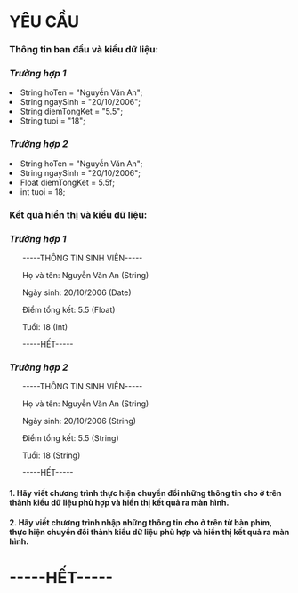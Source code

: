 <h1>YÊU CẦU</h1>
<h3>Thông tin ban đầu và kiểu dữ liệu:</h3>
<h3><i>Trường hợp 1</i></h3>
<li>String hoTen = "Nguyễn Văn An";</li>
<li>String ngaySinh = "20/10/2006";</li>
<li>String diemTongKet = "5.5";</li>
<li>String tuoi = "18";</li>
<h3><i>Trường hợp 2</i></h3>
<li>String hoTen = "Nguyễn Văn An";</li>
<li>String ngaySinh = "20/10/2006";</li>
<li>Float diemTongKet = 5.5f;</li>
<li>int tuoi = 18;</li>
<h3>Kết quả hiển thị và kiểu dữ liệu:</h3>
<h3><i>Trường hợp 1</i></h3>
<ol>-----THÔNG TIN SINH VIÊN-----</ol>
<ol>Họ và tên: Nguyễn Văn An (String)</ol>
<ol>Ngày sinh: 20/10/2006 (Date)</ol>
<ol>Điểm tổng kết: 5.5 (Float)</ol>
<ol>Tuổi: 18 (Int)</ol>
<ol>-----HẾT-----</ol>
<h3><i>Trường hợp 2</i></h3>
<ol>-----THÔNG TIN SINH VIÊN-----</ol>
<ol>Họ và tên: Nguyễn Văn An (String)</ol>
<ol>Ngày sinh: 20/10/2006 (String)</ol>
<ol>Điểm tổng kết: 5.5 (String)</ol>
<ol>Tuổi: 18 (String)</ol>
<ol>-----HẾT-----</ol>
<h4>1. Hãy viết chương trình thực hiện chuyển đổi những thông tin cho ở trên thành kiểu dữ liệu phù hợp và hiển thị kết quả ra màn hình.</h4>
<h4>2. Hãy viết chương trình nhập những thông tin cho ở trên từ bàn phím, thực hiện chuyển đổi thành kiểu dữ liệu phù hợp và hiển thị kết quả ra màn hình.</h4>
<h1>-----HẾT-----</h1>

